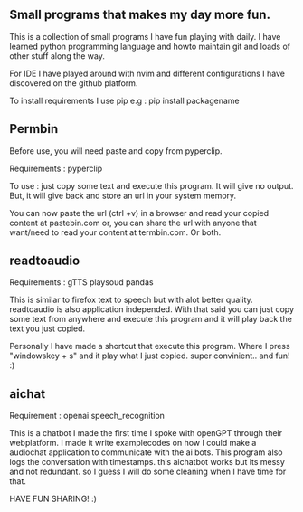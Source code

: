 ## Small programs that makes my day more fun. 

This is a collection of small programs I have fun playing with daily.
I have learned python programming language and howto maintain git and 
loads of other stuff along the way. 

For IDE I have played around with nvim and different configurations I 
have discovered on the github platform.



To install requirements I use pip 
e.g : pip install packagename

##  Permbin
Before use, you will need paste and copy from pyperclip.

Requirements : 
 pyperclip
    
To use : 
  just copy some text and execute this program.
  It will give no output. But, 
  it will give back and store an url in your system memory.
  
  You can now paste the url (ctrl +v) in a browser and read your copied content at pastebin.com or,
  you can share the url with anyone that want/need to read your content at termbin.com. 
  Or both.



##  readtoaudio
Requirements : 
 gTTS
 playsoud
 pandas 

 This is similar to firefox text to speech but with alot better 
 quality. readtoaudio is also application independed. With that said
 you can just copy some text from anywhere and execute this program
 and it will play back the text you just copied.
 
 Personally I have made a shortcut that execute this program.
 Where I press "windowskey + s" and it play what I just copied. 
 super convinient.. and fun! :) 


## aichat
Requirement : 
 openai
 speech_recognition

 This is a chatbot I made the first time I spoke with openGPT through their webplatform. 
 I made it write examplecodes on how I could make a audiochat application to communicate 
 with the ai bots. This program also logs the conversation with timestamps.
 this aichatbot works but its messy and not redundant. so I guess I will do some cleaning
 when I have time for that. 



HAVE FUN SHARING! :) 
